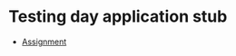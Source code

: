 # Testing day application stub

* [Assignment](https://docs.google.com/document/d/1_N8WLocdokIcb6KhfmqLUcMkvevoOqmHFRRDBA3MUzw/edit#)
